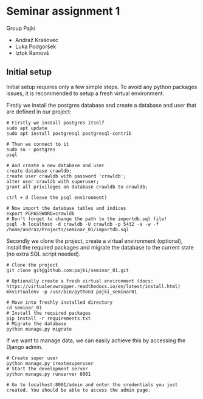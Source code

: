 # Seminar assignment 1

Group Pajki

- Andraž Krašovec
- Luka Podgoršek
- Iztok Ramovš

## Initial setup

Initial setup requires only a few simple steps. To avoid any python packages issues, it
is recommended to setup a fresh virtual environment.

Firstly we install the postgres database and create a database and user that are defined
in our project:
    
    # Firstly we install postgres itself
    sudo apt update
    sudo apt install postgresql postgresql-contrib
    
    # Then we connect to it 
    sudo su - postgres
    psql
    
    # And create a new database and user
    create database crawldb;
    create user crawldb with password 'crawldb';
    alter user crawldb with superuser;
    grant all privileges on database crawldb to crawldb;
    
    ctrl + d (leave the psql environment)
    
    # Now import the database tables and indices
    export PGPASSWORD=crawldb
    # Don't forget to change the path to the importdb.sql file!
    psql -h localhost -d crawldb -U crawldb -p 5432 -a -w -f /home/andraz/Projects/seminar_01/importdb.sql
    
Secondly we clone the project, create a virtual environment (optional), install the required
packages and migrate the database to the current state (no extra SQL script needed).

    # Clone the project
    git clone git@github.com:pajki/seminar_01.git
    
    # Optionally create a fresh virtual environment (docs: https://virtualenvwrapper.readthedocs.io/en/latest/install.html)
    mkvirtualenv -p /usr/bin/python3 pajki_seminar01
    
    # Move into freshly installed directory
    cd seminar_01
    # Install the required packages
    pip install -r requirements.txt
    # Migrate the database
    python manage.py migrate
    
If we want to manage data, we can easily achieve this by accessing the Django admin.
    
    # Create super user
    python manage.py createsuperuser
    # Start the development server
    python manage.py runserver 8001
    
    # Go to localhost:8001/admin and enter the credentials you just created. You should be able to access the admin page.
